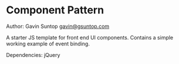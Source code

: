 # Component Pattern

Author: Gavin Suntop 
gavin@gsuntop.com

A starter JS template for front end UI components. Contains a simple working example of event binding.

Dependencies: jQuery